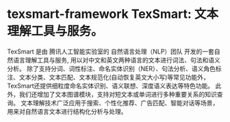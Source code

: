 # texsmart-framework TexSmart: 文本理解工具与服务。

TexSmart 是由 腾讯人工智能实验室的 自然语言处理（NLP）团队 开发的一套自然语言理解工具与服务, 用以对中文和英文两种语言的文本进行词法、句法和语义分析。 除了支持分词、词性标注、命名实体识别（NER）、句法分析、语义角色标注、文本分类、文本匹配、文本规范化(自动恢复英文大小写)等常见功能外， TexSmart还提供细粒度命名实体识别、语义联想、深度语义表达等特色功能。 此外，我们还增加了文本图谱模块，支持对短文本或单词进行多种重要关系的知识查询。 文本理解技术广泛应用于搜索、个性化推荐、广告匹配、智能对话等场景， 用来对自然语言文本进行结构化分析与处理。

